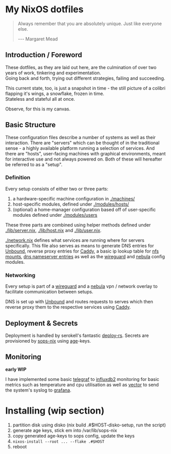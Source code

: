 # My NixOS dotfiles

> Always remember that you are absolutely unique. Just like everyone else.
>
> --- Margaret Mead

## Introduction / Foreword

These dotfiles, as they are laid out here, are the culmination of over two years of work, tinkering and experimentation.  
Going back and forth, trying out different strategies, failing and succeeding.

This current state, too, is just a snapshot in time - the still picture of a colibri flapping it's wings, a snowflake, frozen in time.  
Stateless and stateful all at once.

Observe, for this is my canvas.

## Basic Structure

These configuration files describe a number of systems as well as their interaction.
There are "servers" which can be thought of in the traditional sense - a highly available platform running a selection of services.
And there are "hosts", user-facing machines with graphical environments, meant for interactive use and not always powered on.
Both of these will hereafter be referred to as a "setup".

### Definition

Every setup consists of either two or three parts:

1. a hardware-specific machine configuration in [./machines/](./machines)
2. host-specific modules, defined under [./modules/hosts/](./modules/hosts)
3. (optional) a home-manager configuration based off of user-specific modules defined under [./modules/users](./modules/users)

These three parts are combined using helper methods defined under [./lib/server.nix](./lib/server.nix), [./lib/host.nix](./lib/host.nix) and [./lib/user.nix](./lib/user.nix).

[./network.nix](./network.nix) defines what services are running where for servers specifically.
This file also serves as means to generate DNS entries for [Unbound](./modules/hosts/server/unbound.nix), reverse proxy entries for [Caddy](./modules/hosts/server/caddy/default.nix), a basic ip lookup table for [nfs mounts](./modules/hosts/fileshare/default.nix), [dns nameserver entries](./modules/hosts/dns/default.nix) as well as the [wireguard](./modules/hosts/wireguard/default.nix) and [nebula](./modules/hosts/nebula/default.nix) config modules.

### Networking

Every setup is part of a [wireguard](https://www.wireguard.com/) and a [nebula](https://github.com/slackhq/nebula) vpn / network overlay to facilitate communication between setups.

DNS is set up with [Unbound](https://www.nlnetlabs.nl/projects/unbound/about/) and routes requests to serves which then reverse proxy them to the respective services using [Caddy](https://caddyserver.com/).

## Deployment & Secrets

Deployment is handled by serokell's fantastic [deploy-rs](https://github.com/serokell/deploy-rs).
Secrets are provisioned by [sops-nix](https://github.com/Mic92/sops-nix) using [age](https://github.com/FiloSottile/age)-keys.

## Monitoring

**early WIP**

I have implemented some basic [telegraf](https://www.influxdata.com/time-series-platform/telegraf/) to [influxdb2](https://www.influxdata.com/) monitoring for basic metrics such as temperature and cpu utilisation as well as [vector](https://vector.dev/) to send the system's syslog to [grafana](https://grafana.com/).

# Installing (wip section)

1. partition disk using disko (nix build .#\$HOST-disko-setup, run the script)
2. generate age keys, stick em into /var/lib/sops-nix
3. copy generated age-keys to sops config, update the keys
4. `nixos-install --root ... --flake .#$HOST`
5. reboot
